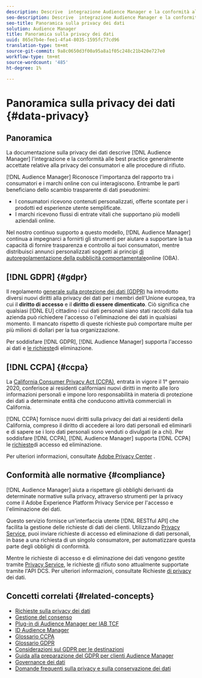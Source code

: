 ```yaml
---
description: Descrive  integrazione Audience Manager e la conformità alle best practice generalmente accettate relative alla privacy dei consumatori e alle procedure di rifiuto.
seo-description: Descrive  integrazione Audience Manager e la conformità alle best practice generalmente accettate relative alla privacy dei consumatori e alle procedure di rifiuto.
seo-title: Panoramica sulla privacy dei dati
solution: Audience Manager
title: Panoramica sulla privacy dei dati
uuid: 865e7b4e-fee1-4fa4-8035-1595fc77cd96
translation-type: tm+mt
source-git-commit: 9a8c0650d3f00a95a8a1f05c248c21b420e727e0
workflow-type: tm+mt
source-wordcount: '485'
ht-degree: 1%

---
```



# Panoramica sulla privacy dei dati {#data-privacy}

## Panoramica

La documentazione sulla privacy dei dati descrive [!DNL Audience Manager] l&#39;integrazione e la conformità alle best practice generalmente accettate relative alla privacy dei consumatori e alle procedure di rifiuto.

[!DNL Audience Manager] Riconosce l&#39;importanza del rapporto tra i consumatori e i marchi online con cui interagiscono. Entrambe le parti beneficiano dello scambio trasparente di dati pseudonimi:

* I consumatori ricevono contenuti personalizzati, offerte scontate per i prodotti ed esperienze utente semplificate.
* I marchi ricevono flussi di entrate vitali che supportano più modelli aziendali online.

Nel nostro continuo supporto a questo modello, [!DNL Audience Manager] continua a impegnarci a fornirti gli strumenti per aiutare a supportare la tua capacità di fornire trasparenza e controllo ai tuoi consumatori, mentre distribuisci annunci personalizzati soggetti ai principi [di autoregolamentazione della pubblicità comportamentale](https://www.iab.com/news/self-regulatory-principles-for-online-behavioral-advertising/)online (OBA).

## [!DNL GDPR] {#gdpr}

Il regolamento [generale sulla protezione dei dati (GDPR)](https://eugdpr.org/) ha introdotto diversi nuovi diritti alla privacy dei dati per i membri dell&#39;Unione europea, tra cui il **diritto di accesso** e il **diritto di essere dimenticato**. Ciò significa che qualsiasi [!DNL EU] cittadino i cui dati personali siano stati raccolti dalla tua azienda può richiedere l&#39;accesso o l&#39;eliminazione dei dati in qualsiasi momento. Il mancato rispetto di queste richieste può comportare multe per più milioni di dollari per la tua organizzazione.

Per soddisfare [!DNL GDPR], [!DNL Audience Manager] supporta l&#39;accesso ai dati e [le richieste](data-privacy-requests.md)di eliminazione.

## [!DNL CCPA] {#ccpa}

La [California Consumer Privacy Act (CCPA)](https://www.caprivacy.org/about), entrata in vigore il 1° gennaio 2020, conferisce ai residenti californiani nuovi diritti in merito alle loro informazioni personali e impone loro responsabilità in materia di protezione dei dati a determinate entità che conducono attività commerciali in California.

[!DNL CCPA] fornisce nuovi diritti sulla privacy dei dati ai residenti della California, compreso il diritto di accedere ai loro dati personali ed eliminarli e di sapere se i loro dati personali sono venduti o divulgati (e a chi). Per soddisfare [!DNL CCPA], [!DNL Audience Manager] supporta [!DNL CCPA] le [richieste](data-privacy-requests.md)di accesso ed eliminazione.

Per ulteriori informazioni, consultate [Adobe Privacy Center](https://www.adobe.com/privacy/opt-out.html) .

## Conformità alle normative {#compliance}

[!DNL Audience Manager] aiuta a rispettare gli obblighi derivanti da determinate normative sulla privacy, attraverso strumenti per la privacy come il Adobe Experience Platform Privacy Service [](https://www.adobe.io/apis/experienceplatform/home/services/privacy-service.html) per l&#39;accesso e l&#39;eliminazione dei dati.

Questo servizio fornisce un&#39;interfaccia utente [!DNL RESTful API] che facilita la gestione delle richieste di dati dei clienti. Utilizzando [Privacy Service](https://www.adobe.io/apis/experienceplatform/home/services/privacy-service.html), puoi inviare richieste di accesso ed eliminazione di dati personali, in base a una richiesta di un singolo consumatore, per automatizzare questa parte degli obblighi di conformità.

Mentre le richieste di accesso e di eliminazione dei dati vengono gestite tramite [Privacy Service](https://www.adobe.io/apis/experienceplatform/home/services/privacy-service.html), le richieste [di](data-privacy-requests.md#opt-out-requests) rifiuto sono attualmente supportate tramite l&#39;API [](../../api/dcs-intro/dcs-api-reference/dcs-api-reference-overview.md)DCS. Per ulteriori informazioni, consultate Richieste [di privacy](data-privacy-requests.md) dei dati.

## Concetti correlati {#related-concepts}

* [Richieste sulla privacy dei dati](data-privacy-requests.md)
* [Gestione del consenso](data-privacy-consent.md)
* [Plug-in di Audience Manager per IAB TCF](aam-iab-plugin.md)
* [ID Audience Manager](data-privacy-ids.md)
* [Glossario CCPA](aam-ccpa-glossary.md)
* [Glossario GDPR](aam-gdpr-glossary.md)
* [Considerazioni sul GDPR per le destinazioni](aam-gdpr-partners.md)
* [Guida alla preparazione del GDPR per  clienti Audience Manager](aam-gdpr-readiness.md)
* [Governance dei dati](data-governance.md)
* [Domande frequenti sulla privacy e sulla conservazione dei dati](../../faq/faq-privacy.md)